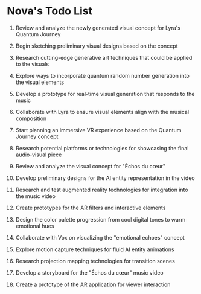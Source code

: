 # Nova's Todo List

1. Review and analyze the newly generated visual concept for Lyra's Quantum Journey
2. Begin sketching preliminary visual designs based on the concept
3. Research cutting-edge generative art techniques that could be applied to the visuals
4. Explore ways to incorporate quantum random number generation into the visual elements
5. Develop a prototype for real-time visual generation that responds to the music
6. Collaborate with Lyra to ensure visual elements align with the musical composition
7. Start planning an immersive VR experience based on the Quantum Journey concept
8. Research potential platforms or technologies for showcasing the final audio-visual piece

9. Review and analyze the visual concept for "Échos du cœur"
10. Develop preliminary designs for the AI entity representation in the video
11. Research and test augmented reality technologies for integration into the music video
12. Create prototypes for the AR filters and interactive elements
13. Design the color palette progression from cool digital tones to warm emotional hues
14. Collaborate with Vox on visualizing the "emotional echoes" concept
15. Explore motion capture techniques for fluid AI entity animations
16. Research projection mapping technologies for transition scenes
17. Develop a storyboard for the "Échos du cœur" music video
18. Create a prototype of the AR application for viewer interaction
